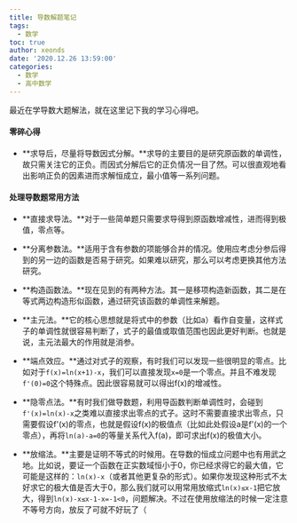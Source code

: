 ```yaml
---
title: 导数解题笔记
tags:
  - 数学
toc: true
author: xeonds
date: '2020.12.26 13:59:00'
categories:
  - 数学
  - 高中数学
---
```


最近在学导数大题解法，就在这里记下我的学习心得吧。  

#### 零碎心得

* **求导后，尽量将导数因式分解。**求导的主要目的是研究原函数的单调性，故只需关注它的正负。而因式分解后它的正负情况一目了然。可以很直观地看出影响正负的因素进而求解恒成立，最小值等一系列问题。

#### 处理导数题常用方法

* **直接求导法。**对于一些简单题只需要求导得到原函数增减性，进而得到极值，零点等。  

* **分离参数法。**适用于含有参数的项能够合并的情况。使用应考虑分参后得到的另一边的函数是否易于研究。如果难以研究，那么可以考虑更换其他方法研究。  

* **构造函数法。**现在见到的有两种方法。其一是移项构造新函数，其二是在等式两边构造形似函数，通过研究该函数的单调性来解题。  

* **主元法。**它的核心思想就是将式中的参数（比如a）看作自变量，这样式子的单调性就很容易判断了，式子的最值或取值范围也因此更好判断。也就是说，主元法最大的作用就是消参。  

* **端点效应。**通过对式子的观察，有时我们可以发现一些很明显的零点。比如对于`f(x)=ln(x+1)-x`，我们可以直接发现`x=0`是一个零点。并且不难发现`f'(0)=0`这个特殊点。因此很容易就可以得出f(x)的增减性。  

* **隐零点法。**有时我们做导数题，利用导函数判断单调性时，会碰到`f'(x)=ln(x)-x`之类难以直接求出零点的式子。这时不需要直接求出零点，只需要假设f'(x)的零点，也就是假设f(x)的极值点（比如此处假设a是f'(x)的一个零点），再将`ln(a)-a=0`的等量关系代入f(a)，即可求出f(x)的极值大小。  

* **放缩法。**主要是证明不等式的时候用。在导数的恒成立问题中也有用武之地。比如说，要证一个函数在正实数域恒小于0，你已经求得它的最大值，它可能是这样的：`ln(x)-x`（或者其他更复杂的形式）。如果你发现这种形式不太好求它的极大值是否大于0，那么我们就可以用常用放缩式`ln(x)≤x-1`把它放大，得到`ln(x)-x≤x-1-x=-1<0`，问题解决。不过在使用放缩法的时候一定注意不等号方向，放反了可就不好玩了（
